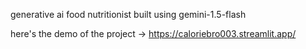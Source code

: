 generative ai food nutritionist built using gemini-1.5-flash

here's the demo of the project -> https://caloriebro003.streamlit.app/
